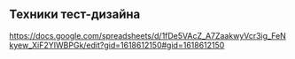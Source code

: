 ## Техники тест-дизайна
https://docs.google.com/spreadsheets/d/1fDe5VAcZ_A7ZaakwyVcr3ig_FeNkyew_XiF2YIWBPGk/edit?gid=1618612150#gid=1618612150
